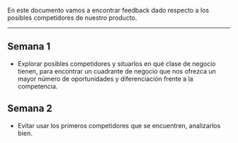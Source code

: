 En este documento vamos a encontrar feedback dado respecto a los posibles competidores de nuestro producto.
****
## Semana 1
+ Explorar posibles competidores y situarlos en qué clase de negocio tienen, para encontrar un cuadrante de negocio que nos ofrezca un mayor número de oportunidades y diferenciación frente a la competencia.

## Semana 2
+ Evitar usar los primeros competidores que se encuentren, analizarlos bien.
